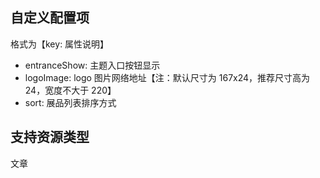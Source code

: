## 自定义配置项

格式为【key: 属性说明】

- entranceShow: 主题入口按钮显示
- logoImage: logo 图片网络地址【注：默认尺寸为 167x24，推荐尺寸高为 24，宽度不大于 220】
- sort: 展品列表排序方式

## 支持资源类型

文章

